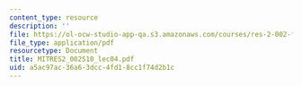 ```yaml
---
content_type: resource
description: ''
file: https://ol-ocw-studio-app-qa.s3.amazonaws.com/courses/res-2-002-finite-element-procedures-for-solids-and-structures-spring-2010/a5ac97ac36a63dcc4fd18cc1f74d2b1c_MITRES2_002S10_lec04.pdf
file_type: application/pdf
resourcetype: Document
title: MITRES2_002S10_lec04.pdf
uid: a5ac97ac-36a6-3dcc-4fd1-8cc1f74d2b1c
---
```

